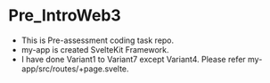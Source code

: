 # Pre_IntroWeb3

- This is Pre-assessment coding task repo.
- my-app is created SvelteKit Framework.
- I have done Variant1 to Variant7 except Variant4. Please refer my-app/src/routes/+page.svelte.
